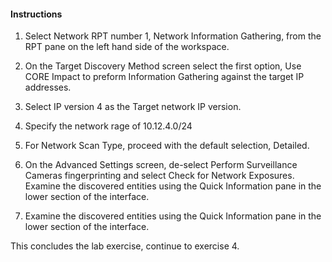 #### Instructions

1. Select Network RPT number 1, Network Information Gathering, from the RPT pane on the left hand side of the workspace. 
2. On the Target Discovery Method screen select the first option, Use CORE Impact to preform Information Gathering against the target IP addresses. 
3. Select IP version 4 as the Target network IP version. 
4. Specify the network rage of 10.12.4.0/24 
5. For Network Scan Type, proceed with the default selection, Detailed. 
6. On the Advanced Settings screen, de-select Perform Surveillance Cameras fingerprinting and select Check for Network Exposures. Examine the discovered entities using the Quick Information pane in the lower section of the interface.

7. Examine the discovered entities using the Quick Information pane in the lower section of the interface. 

This concludes the lab exercise, continue to exercise 4.